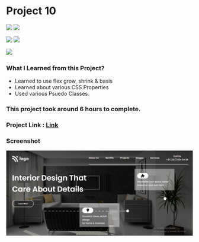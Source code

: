 # Project 10

![](https://img.shields.io/badge/iNeuron-LCO-red)
![](https://img.shields.io/badge/Hitesh--Choudhary-Full--stack--js--bootcamp-yellow)

![](https://img.shields.io/badge/HTML-CSS-orange)
![](https://img.shields.io/badge/LIVE--CLASS-PROJECT10-blueviolet)

![](https://img.shields.io/badge/Hrishikesh--Kumbhar-Software--Engineer-blue)


### What I Learned from this Project?

- Learned to use flex grow, shrink & basis
- Learned about various CSS Properties
- Used various Psuedo Classes.

### This project took around 6 hours to complete.

### Project Link : [Link](https://proj-10-interior-design-page.netlify.app/)

### Screenshot

![](./screenshot/PROJ_10.png)